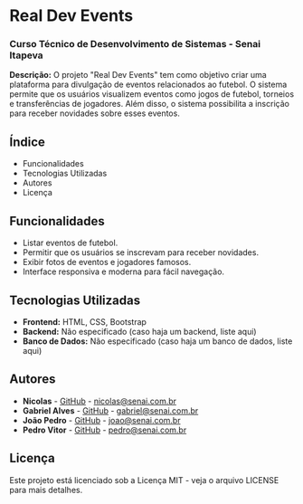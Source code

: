 # Real Dev Events

### Curso Técnico de Desenvolvimento de Sistemas - Senai Itapeva

**Descrição:**
O projeto "Real Dev Events" tem como objetivo criar uma plataforma para divulgação de eventos relacionados ao futebol. O sistema permite que os usuários visualizem eventos como jogos de futebol, torneios e transferências de jogadores. Além disso, o sistema possibilita a inscrição para receber novidades sobre esses eventos.

## Índice
- Funcionalidades
- Tecnologias Utilizadas
- Autores
- Licença

## Funcionalidades
- Listar eventos de futebol.
- Permitir que os usuários se inscrevam para receber novidades.
- Exibir fotos de eventos e jogadores famosos.
- Interface responsiva e moderna para fácil navegação.

## Tecnologias Utilizadas
- **Frontend:** HTML, CSS, Bootstrap
- **Backend:** Não especificado (caso haja um backend, liste aqui)
- **Banco de Dados:** Não especificado (caso haja um banco de dados, liste aqui)

## Autores
- **Nicolas** - [GitHub](https://github.com/nicolas) - nicolas@senai.com.br
- **Gabriel Alves** - [GitHub](https://github.com/gabrielalves) - gabriel@senai.com.br
- **João Pedro** - [GitHub](https://github.com/joaopedro) - joao@senai.com.br
- **Pedro Vitor** - [GitHub](https://github.com/pedrovitor) - pedro@senai.com.br

## Licença
Este projeto está licenciado sob a Licença MIT - veja o arquivo LICENSE para mais detalhes.
